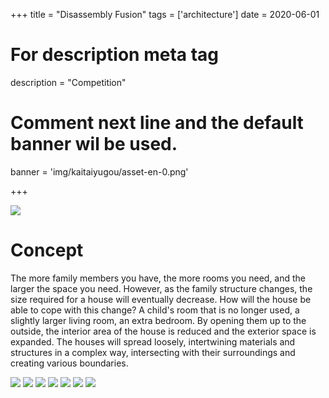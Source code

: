 +++
title = "Disassembly Fusion"
tags = ['architecture']
date = 2020-06-01

# For description meta tag
description = "Competition"

# Comment next line and the default banner wil be used.
banner = 'img/kaitaiyugou/asset-en-0.png'

+++

![](img/kaitaiyugou/asset-en-0.png)

# Concept

The more family members you have, the more rooms you need, and the larger the space you need. However, as the family structure changes, the size required for a house will eventually decrease.
How will the house be able to cope with this change? A child's room that is no longer used, a slightly larger living room, an extra bedroom. By opening them up to the outside, the interior area of the house is reduced and the exterior space is expanded.
The houses will spread loosely, intertwining materials and structures in a complex way, intersecting with their surroundings and creating various boundaries.

![](img/kaitaiyugou/asset-en-1.jpg)
![](img/kaitaiyugou/asset-en-2.jpg)
![](img/kaitaiyugou/asset-en-3.jpg)
![](img/kaitaiyugou/asset-4.jpg)
![](img/kaitaiyugou/asset-en-5.jpg)
![](img/kaitaiyugou/asset-en-6.jpg)
![](img/kaitaiyugou/asset-en-7.jpg)
